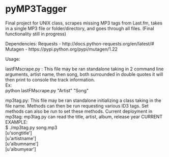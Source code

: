 pyMP3Tagger
===========

Final project for UNIX class, scrapes missing MP3 tags from Last.fm, takes in a single MP3 file
or folder/directory, and goes through all files. (Final functionality still in progress)

<more>
Dependencies:
Requests - http://docs.python-requests.org/en/latest/# <br>
Mutagen - https://pypi.python.org/pypi/mutagen/1.22

Usage:

lastFMscrape.py : This file may be ran standalone taking in 2 command line arguments, artist name, then song, both surrounded in double quotes
it will then print to console the track information.<br>
Ex:<br>
python lastFMscrape.py "Artist" "Song"

mp3tag.py: This file may be ran standalone initializing a class taking in the file name. Methods can then be
run requesting various ID3 tags. Set methods can also be run to set these methods.
Current deployment in mp3tag: mp3tag.py can read the title, artist, album, release year
CURRENT EXAMPLE: <br>
$ ./mp3tag.py song.mp3 <br>
[u'songtitle'] <br>
[u'artistname'] <br>
[u'albumname'] <br>
[u'albumyear']
